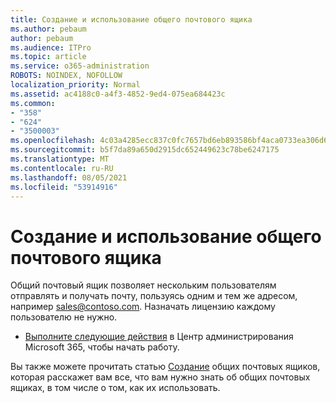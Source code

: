 ```yaml
---
title: Создание и использование общего почтового ящика
ms.author: pebaum
author: pebaum
ms.audience: ITPro
ms.topic: article
ms.service: o365-administration
ROBOTS: NOINDEX, NOFOLLOW
localization_priority: Normal
ms.assetid: ac4188c0-a4f3-4852-9ed4-075ea684423c
ms.common:
- "358"
- "624"
- "3500003"
ms.openlocfilehash: 4c03a4285ecc837c0fc7657bd6eb893586bf4aca0733ea306d6f6c783ff402d6
ms.sourcegitcommit: b5f7da89a650d2915dc652449623c78be6247175
ms.translationtype: MT
ms.contentlocale: ru-RU
ms.lasthandoff: 08/05/2021
ms.locfileid: "53914916"
---
```

# <a name="create-and-use-a-shared-mailbox"></a>Создание и использование общего почтового ящика

Общий почтовый ящик позволяет нескольким пользователям отправлять и получать почту, пользуясь одним и тем же адресом, например sales@contoso.com. Назначать лицензию каждому пользователю не нужно.
  
- [Выполните следующие действия](https://portal.office.com/AdminPortal/Home#/AssistedGuide/addemailoptions) в Центр администрирования Microsoft 365, чтобы начать работу. 

Вы также можете прочитать статью [Создание](https://docs.microsoft.com/microsoft-365/admin/email/create-a-shared-mailbox) общих почтовых ящиков, которая расскажет вам все, что вам нужно знать об общих почтовых ящиках, в том числе о том, как их использовать.
  